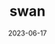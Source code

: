---
title: "swan"
cc-type: bird
date: 2023-06-17
hashtag: "swan"
emoji: "🦢"
tags:
  - bird
  - animal
type-of:
  - bird
---